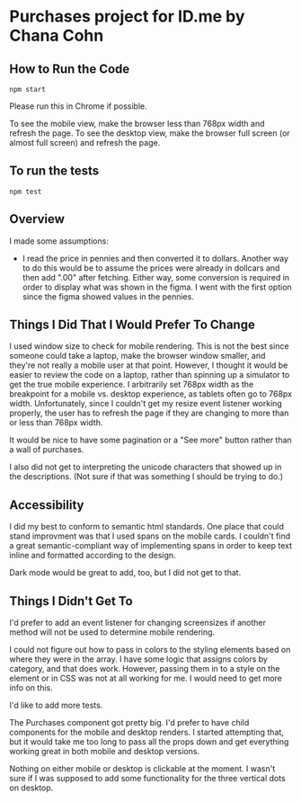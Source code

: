 # Purchases project for ID.me by Chana Cohn

## How to Run the Code

```shell
npm start
```
Please run this in Chrome if possible.

To see the mobile view, make the browser less than 768px width and refresh the page.
To see the desktop view, make the browser full screen (or almost full screen) and refresh the page.

## To run the tests
```shell
npm test
```

## Overview

I made some assumptions:
- I read the price in pennies and then converted it to dollars. Another way to do this would be to assume the prices were already in dollcars and then add ".00" after fetching. Either way, some conversion is required in order to display what was shown in the figma. I went with the first option since the figma showed values in the pennies.

## Things I Did That I Would Prefer To Change
I used window size to check for mobile rendering. This is not the best since someone could take a laptop, make the browser window smaller, and they're not really a mobile user at that point. However, I thought it would be easier to review the code on a laptop, rather than spinning up a simulator to get the true mobile experience. I arbitrarily set 768px width as the breakpoint for a mobile vs. desktop experience, as tablets often go to 768px width. Unfortunately, since I couldn't get my resize event listener working properly, the user has to refresh the page if they are changing to more than or less than 768px width.

It would be nice to have some pagination or a "See more" button rather than a wall of purchases.

I also did not get to interpreting the unicode characters that showed up in the descriptions. (Not sure if that was something I should be trying to do.)

## Accessibility
I did my best to conform to semantic html standards. One place that could stand improvment was that I used spans on the mobile cards. I couldn't find a great semantic-compliant way of implementing spans in order to keep text inline and formatted according to the design.

Dark mode would be great to add, too, but I did not get to that.


## Things I Didn't Get To
I'd prefer to add an event listener for changing screensizes if another method will not be used to determine mobile rendering.

I could not figure out how to pass in colors to the styling elements based on where they were in the array. I have some logic that assigns colors by category, and that does work. However, passing them in to a style on the element or in CSS was not at all working for me. I would need to get more info on this.

I'd like to add more tests.

The Purchases component got pretty big. I'd prefer to have child components for the mobile and desktop renders. I started attempting that, but it would take me too long to pass all the props down and get everything working great in both mobile and desktop versions.

Nothing on either mobile or desktop is clickable at the moment. I wasn't sure if I was supposed to add some functionality for the three vertical dots on desktop.